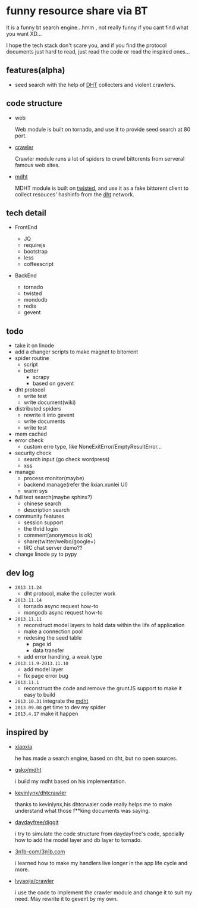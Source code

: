 # funny resource share via BT

It is a funny bt search engine...hmm , not really funny if you cant find what you want XD...

I hope the tech stack don't scare you, and if you find the protocol documents just hard to read, just read the code or read the inspired ones...


features(alpha)
--------
- seed search with the help of [DHT][4] collecters and violent crawlers.


code structure
-------------
- web

   Web module is built on tornado, and use it to provide seed search at 80 port.
- [crawler][11]

   Crawler module runs a lot of spiders to crawl bittorents from serveral famous web sites.
- [mdht][12]

   MDHT module is built on [twisted][3], and use it as a fake bittorent client to collect resouces' hashinfo from the [dht][4] network.


tech detail
-----------
- FrontEnd
  - JQ
  - requirejs
  - bootstrap
  - less
  - coffeescript

- BackEnd
  - tornado
  - twisted
  - mondodb
  - redis
  - gevent


todo
----
* take it on linode
* add a changer scripts to make magnet to bitorrent
* spider routine
  * script
  * better
    * scrapy
    * based on gevent
* dht protocol
  * write test
  * write document(wiki)
* distributed spiders
  * rewrite it into gevent
  * write documents
  * write test
* mem cached
* error check
  * custom erro type, like NoneExitError/EmptyResultError...
* security check
  * search input (go check wordpress)
  * xss
* manage
  * process monitor(maybe)
  * backend manage(refer the lixian.xunlei UI)
  * warm sys
* full text search(maybe sphinx?)
  * chinese search
  * description search
* community features
  * session support
  * the thrid login
  * comment(anonymous is ok)
  * share(twitter/weibo/google+)
  * IRC chat server demo??
* change linode py to pypy


dev log
--------
* `2013.11.24`
  * dht protocol, make the collecter work
* `2013.11.14`
  * tornado async request how-to
  * mongodb async request how-to
* `2013.11.11`
  * reconstruct model layers to hold data within the life of application
  * make a connection pool
  * redesing the seed table
    * page id
    * data transfer
  * add error handling, a weak type
* `2013.11.9-2013.11.10`
  * add model layer
  * fix page error bug
* `2013.11.1`
  * reconstruct the code and remove the gruntJS support to make it easy to build
* `2013.10.31` integrate the [mdht][1]
* `2013.09.08` get time to dev my spider
* `2013.4.17`  make it happen


inspired by
-----------
- [xiaoxia][2]

   he has made a search engine, based on dht, but no open sources.
- [gsko/mdht][6]

   i build my mdht based on his implementation.
- [kevinlynx/dhtcrawler][7]

    thanks to kevinlynx,his dhtcrwaler code really helps me to make understand what those f**king documents was saying.
- [daydayfree/diggit][8]

   i try to simulate the code structure from daydayfree's code, specially how to add the model layer and db layer to tornado.
- [3n1b-com/3n1b.com][9]

   i learned how to make my handlers live longer in the app life cycle and more.
- [lvyaojia/crawler][10]

   i use the code to implement the crawler module and change it to suit my need.
   May rewrite it to gevent by my own.


[1]: https://github.com/zhkzyth/mdht
[2]: http://xiaoxia.org/2013/05/11/magnet-search-engine/
[3]: http://en.wikipedia.org/wiki/Twisted_%28software%29
[4]: http://www.bittorrent.org/beps/bep_0005.html
[6]: https://github.com/gsko/mdht
[7]: https://github.com/kevinlynx/dhtcrawler
[8]: https://github.com/daydayfree/diggit
[9]: https://github.com/3n1b-com/3n1b.com
[10]: https://github.com/lvyaojia/crawler
[11]: https://github.com/zhkzyth/a-super-fast-crawler
[12]: https://github.com/zhkzyth/mdht
